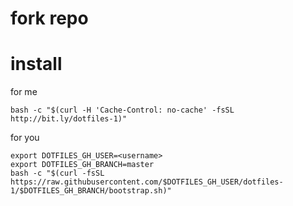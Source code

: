# fork repo

# install
for me
```
bash -c "$(curl -H 'Cache-Control: no-cache' -fsSL http://bit.ly/dotfiles-1)"
```

for you
```
export DOTFILES_GH_USER=<username>
export DOTFILES_GH_BRANCH=master
bash -c "$(curl -fsSL https://raw.githubusercontent.com/$DOTFILES_GH_USER/dotfiles-1/$DOTFILES_GH_BRANCH/bootstrap.sh)"
```
